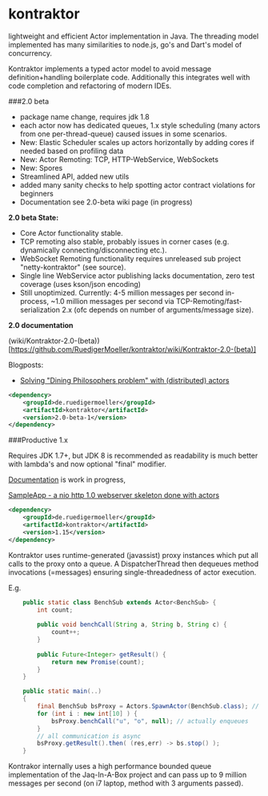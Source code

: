 kontraktor
==========

lightweight and efficient Actor implementation in Java. The threading model implemented has many similarities to node.js, go's and Dart's model of concurrency.

Kontraktor implements a typed actor model to avoid message definition+handling boilerplate code. Additionally this integrates well
with code completion and refactoring of modern IDEs.


###2.0 beta

* package name change, requires jdk 1.8
* each actor now has dedicated queues, 1.x style scheduling (many actors from one per-thread-queue) caused issues in some scenarios.
* New: Elastic Scheduler scales up actors horizontally by adding cores if needed based on profiling data
* New: Actor Remoting: TCP, HTTP-WebService, WebSockets
* New: Spores
* Streamlined API, added new utils
* added many sanity checks to help spotting actor contract violations for beginners
* Documentation see 2.0-beta wiki page (in progress)

**2.0 beta State:**
* Core Actor functionality stable. 
* TCP remoting also stable, probably issues in corner cases (e.g. dynamically connecting/disconnecting etc.). 
* WebSocket Remoting functionality requires unreleased sub project "netty-kontraktor" (see source).
* Single line WebService actor publishing lacks documentation, zero test coverage (uses kson/json encoding)
* Still unoptimized. Currently: 4-5 million messages per second in-process, ~1.0 million messages per second via TCP-Remoting/fast-serialization 2.x (ofc depends on number of arguments/message size).

**2.0 documentation**

(wiki/Kontraktor-2.0-(beta))[https://github.com/RuedigerMoeller/kontraktor/wiki/Kontraktor-2.0-(beta)]

Blogposts:

* [Solving "Dining Philosophers problem" with (distributed) actors](http://java-is-the-new-c.blogspot.de/2014/09/breaking-habit-solving-dining.html)


```xml
<dependency>
    <groupId>de.ruedigermoeller</groupId>
    <artifactId>kontraktor</artifactId>
    <version>2.0-beta-1</version>
</dependency>
```

###Productive 1.x

Requires JDK 1.7+, but JDK 8 is recommended as readability is much better with lambda's and now optional "final" modifier.

[Documentation](https://github.com/RuedigerMoeller/kontraktor/wiki) is work in progress,

[SampleApp - a nio http 1.0 webserver skeleton done with actors](https://github.com/RuedigerMoeller/kontraktor-samples/tree/master/src/main/java/samples/niohttp)



```xml
<dependency>
    <groupId>de.ruedigermoeller</groupId>
    <artifactId>kontraktor</artifactId>
    <version>1.15</version>
</dependency>
```

Kontraktor uses runtime-generated (javassist) proxy instances which put all calls to the proxy onto a queue. A DispatcherThread then dequeues method invocations (=messages) ensuring single-threadedness of actor execution.


E.g.

```java
    public static class BenchSub extends Actor<BenchSub> {
        int count;
        
        public void benchCall(String a, String b, String c) {
            count++;
        }
          
        public Future<Integer> getResult() {
            return new Promise(count);
        }
    }

    public static main(..) 
    {
        final BenchSub bsProxy = Actors.SpawnActor(BenchSub.class); // create proxy + actor instance
        for (int i : new int[10] ) {
            bsProxy.benchCall("u", "o", null); // actually enqueues
        }
        // all communication is async
        bsProxy.getResult().then( (res,err) -> bs.stop() );
    }
```

Kontrakor internally uses a high performance bounded queue implementation of the Jaq-In-A-Box project and can pass 
up to 9 million messages per second (on i7 laptop, method with 3 arguments passed).


